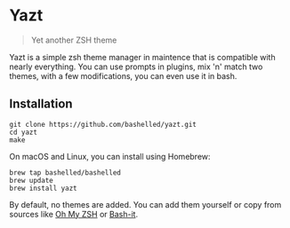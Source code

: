 # Yazt
> Yet another ZSH theme 

Yazt is a simple zsh theme manager in maintence that is compatible with nearly everything. You can use prompts in plugins, mix 'n' match two themes, with a few modifications, you can even use it in bash.

## Installation
```
git clone https://github.com/bashelled/yazt.git
cd yazt
make
```

On macOS and Linux, you can install using Homebrew:
```
brew tap bashelled/bashelled
brew update
brew install yazt
```

By default, no themes are added. You can add them yourself or copy from sources like [Oh My ZSH](ohmyz.sh) or [Bash-it](https://github.com/Bash-it/bash-it).
